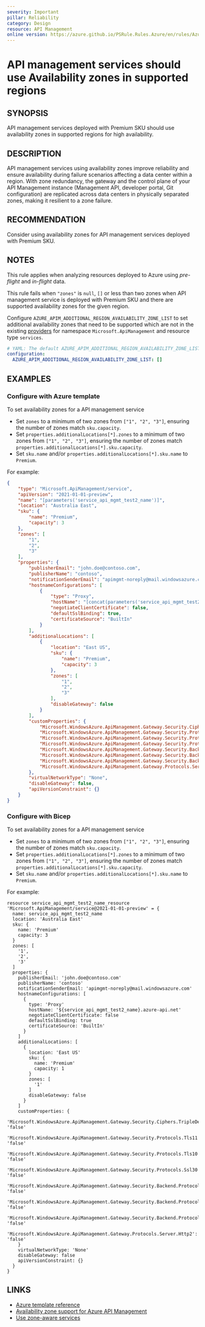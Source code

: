 ```yaml
---
severity: Important
pillar: Reliability
category: Design
resource: API Management
online version: https://azure.github.io/PSRule.Rules.Azure/en/rules/Azure.APIM.AvailabilityZone/
---
```


# API management services should use Availability zones in supported regions

## SYNOPSIS

API management services deployed with Premium SKU should use availability zones in supported regions for high availability.

## DESCRIPTION

API management services using availability zones improve reliability and ensure availability during failure scenarios affecting a data center within a region.
With zone redundancy, the gateway and the control plane of your API Management instance (Management API, developer portal, Git configuration) are replicated across data centers in physically separated zones, making it resilient to a zone failure.

## RECOMMENDATION

Consider using availability zones for API management services deployed with Premium SKU.

## NOTES

This rule applies when analyzing resources deployed to Azure using *pre-flight* and *in-flight* data.

This rule fails when `"zones"` is `null`, `[]` or less than two zones when API management service is deployed with Premium SKU and there are supported availability zones for the given region.

Configure `AZURE_APIM_ADDITIONAL_REGION_AVAILABILITY_ZONE_LIST` to set additional availability zones that need to be supported which are not in the existing [providers](https://github.com/Azure/PSRule.Rules.Azure/blob/main/data/providers/) for namespace `Microsoft.ApiManagement` and resource type `services`.

```yaml
# YAML: The default AZURE_APIM_ADDITIONAL_REGION_AVAILABILITY_ZONE_LIST configuration option
configuration:
  AZURE_APIM_ADDITIONAL_REGION_AVAILABILITY_ZONE_LIST: []
```

## EXAMPLES

### Configure with Azure template

To set availability zones for a API management service

- Set `zones` to a minimum of two zones from `["1", "2", "3"]`, ensuring the number of zones match `sku.capacity`.
- Set `properties.additionalLocations[*].zones` to a minimum of two zones from `["1", "2", "3"]`, ensuring the number of zones match `properties.additionalLocations[*].sku.capacity`. 
- Set `sku.name` and/or `properties.additionalLocations[*].sku.name` to `Premium`.

For example:

```json
{
    "type": "Microsoft.ApiManagement/service",
    "apiVersion": "2021-01-01-preview",
    "name": "[parameters('service_api_mgmt_test2_name')]",
    "location": "Australia East",
    "sku": {
        "name": "Premium",
        "capacity": 3
    },
    "zones": [
        "1",
        "2",
        "3"
    ],
    "properties": {
        "publisherEmail": "john.doe@contoso.com",
        "publisherName": "contoso",
        "notificationSenderEmail": "apimgmt-noreply@mail.windowsazure.com",
        "hostnameConfigurations": [
            {
                "type": "Proxy",
                "hostName": "[concat(parameters('service_api_mgmt_test2_name'), '.azure-api.net')]",
                "negotiateClientCertificate": false,
                "defaultSslBinding": true,
                "certificateSource": "BuiltIn"
            }
        ],
        "additionalLocations": [
            {
                "location": "East US",
                "sku": {
                    "name": "Premium",
                    "capacity": 3
                },
                "zones": [
                    "1",
                    "2",
                    "3"
                ],
                "disableGateway": false
            }
        ],
        "customProperties": {
            "Microsoft.WindowsAzure.ApiManagement.Gateway.Security.Ciphers.TripleDes168": "false",
            "Microsoft.WindowsAzure.ApiManagement.Gateway.Security.Protocols.Tls11": "false",
            "Microsoft.WindowsAzure.ApiManagement.Gateway.Security.Protocols.Tls10": "false",
            "Microsoft.WindowsAzure.ApiManagement.Gateway.Security.Protocols.Ssl30": "false",
            "Microsoft.WindowsAzure.ApiManagement.Gateway.Security.Backend.Protocols.Tls11": "false",
            "Microsoft.WindowsAzure.ApiManagement.Gateway.Security.Backend.Protocols.Tls10": "false",
            "Microsoft.WindowsAzure.ApiManagement.Gateway.Security.Backend.Protocols.Ssl30": "false",
            "Microsoft.WindowsAzure.ApiManagement.Gateway.Protocols.Server.Http2": "false"
        },
        "virtualNetworkType": "None",
        "disableGateway": false,
        "apiVersionConstraint": {}
    }
}
```

### Configure with Bicep

To set availability zones for a API management service

- Set `zones` to a minimum of two zones from `["1", "2", "3"]`, ensuring the number of zones match `sku.capacity`.
- Set `properties.additionalLocations[*].zones` to a minimum of two zones from `["1", "2", "3"]`, ensuring the number of zones match `properties.additionalLocations[*].sku.capacity`. 
- Set `sku.name` and/or `properties.additionalLocations[*].sku.name` to `Premium`.

For example:

```bicep
resource service_api_mgmt_test2_name_resource 'Microsoft.ApiManagement/service@2021-01-01-preview' = {
  name: service_api_mgmt_test2_name
  location: 'Australia East'
  sku: {
    name: 'Premium'
    capacity: 3
  }
  zones: [
    '1',
    '2',
    '3'
  ]
  properties: {
    publisherEmail: 'john.doe@contoso.com'
    publisherName: 'contoso'
    notificationSenderEmail: 'apimgmt-noreply@mail.windowsazure.com'
    hostnameConfigurations: [
      {
        type: 'Proxy'
        hostName: '${service_api_mgmt_test2_name}.azure-api.net'
        negotiateClientCertificate: false
        defaultSslBinding: true
        certificateSource: 'BuiltIn'
      }
    ]
    additionalLocations: [
      {
        location: 'East US'
        sku: {
          name: 'Premium'
          capacity: 1
        }
        zones: [
          '1'
        ]
        disableGateway: false
      }
    ]
    customProperties: {
      'Microsoft.WindowsAzure.ApiManagement.Gateway.Security.Ciphers.TripleDes168': 'false'
      'Microsoft.WindowsAzure.ApiManagement.Gateway.Security.Protocols.Tls11': 'false'
      'Microsoft.WindowsAzure.ApiManagement.Gateway.Security.Protocols.Tls10': 'false'
      'Microsoft.WindowsAzure.ApiManagement.Gateway.Security.Protocols.Ssl30': 'false'
      'Microsoft.WindowsAzure.ApiManagement.Gateway.Security.Backend.Protocols.Tls11': 'false'
      'Microsoft.WindowsAzure.ApiManagement.Gateway.Security.Backend.Protocols.Tls10': 'false'
      'Microsoft.WindowsAzure.ApiManagement.Gateway.Security.Backend.Protocols.Ssl30': 'false'
      'Microsoft.WindowsAzure.ApiManagement.Gateway.Protocols.Server.Http2': 'false'
    }
    virtualNetworkType: 'None'
    disableGateway: false
    apiVersionConstraint: {}
  }
}
```

## LINKS

- [Azure template reference](https://docs.microsoft.com/azure/templates/microsoft.apimanagement/service?tabs=json)
- [Availability zone support for Azure API Management](https://docs.microsoft.com/azure/api-management/zone-redundancy)
- [Use zone-aware services](https://docs.microsoft.com/azure/architecture/framework/resiliency/design-best-practices#use-zone-aware-services)